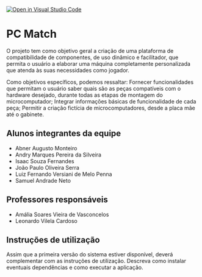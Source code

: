[![Open in Visual Studio Code](https://classroom.github.com/assets/open-in-vscode-718a45dd9cf7e7f842a935f5ebbe5719a5e09af4491e668f4dbf3b35d5cca122.svg)](https://classroom.github.com/online_ide?assignment_repo_id=14413188&assignment_repo_type=AssignmentRepo)
# PC Match

O projeto tem como objetivo geral a criação de uma plataforma de compatibilidade de componentes, de uso dinâmico e facilitador, que permita o usuário a elaborar uma máquina completamente personalizada que atenda às suas necessidades como jogador.

Como objetivos específicos, podemos ressaltar:
Fornecer funcionalidades que permitam o usuário saber quais são as peças compatíveis com o hardware desejado, durante todas as etapas de montagem do microcomputador;
Integrar informações básicas de funcionalidade de cada peça;
Permitir a criação fictícia de microcomputadores, desde a placa mãe até o gabinete.

## Alunos integrantes da equipe

* Abner Augusto Monteiro
* Andry Marques Pereira da Silveira
* Isaac Souza Fernandes
* João Paulo Oliveira Serra
* Luiz Fernando Versiani de Melo Penna
* Samuel Andrade Neto

## Professores responsáveis

* Amália Soares Vieira de Vasconcelos
* Leonardo Vilela Cardoso

## Instruções de utilização

Assim que a primeira versão do sistema estiver disponível, deverá complementar com as instruções de utilização. Descreva como instalar eventuais dependências e como executar a aplicação.
